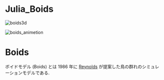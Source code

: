 # Julia_Boids

![boids3d](https://user-images.githubusercontent.com/47030492/128523631-8b9bad9d-e05d-4d75-a350-46ecd20d378c.gif)

![boids_animetion](https://user-images.githubusercontent.com/47030492/132114832-fa7be4f2-3cdd-45e7-8fc8-830d78a2a01c.gif)

# Boids 
ボイドモデル (Boids) とは 1986 年に [Reynolds](http://www.red3d.com/cwr/index.html) が提案した鳥の群れのシミュレーションモデルである.
